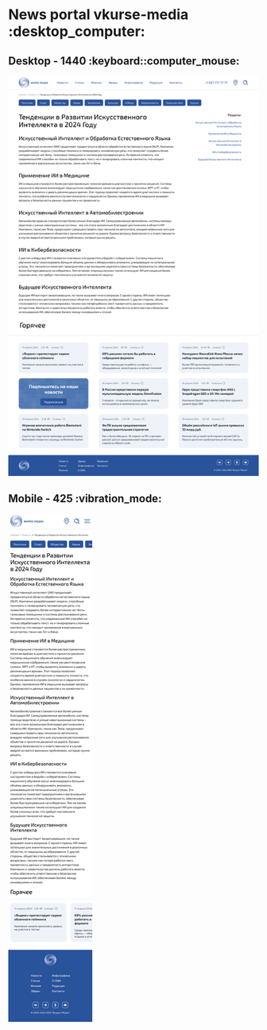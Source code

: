 <h1>News portal vkurse-media :desktop_computer:</h1>
<h2>Desktop - 1440 :keyboard::computer_mouse: </h2>
<p>
  <img src="assets/desktop.png">
</p>
<h2>Mobile - 425 :vibration_mode:</h2>
<p>
  <img src="assets/mobile.png">
</p>